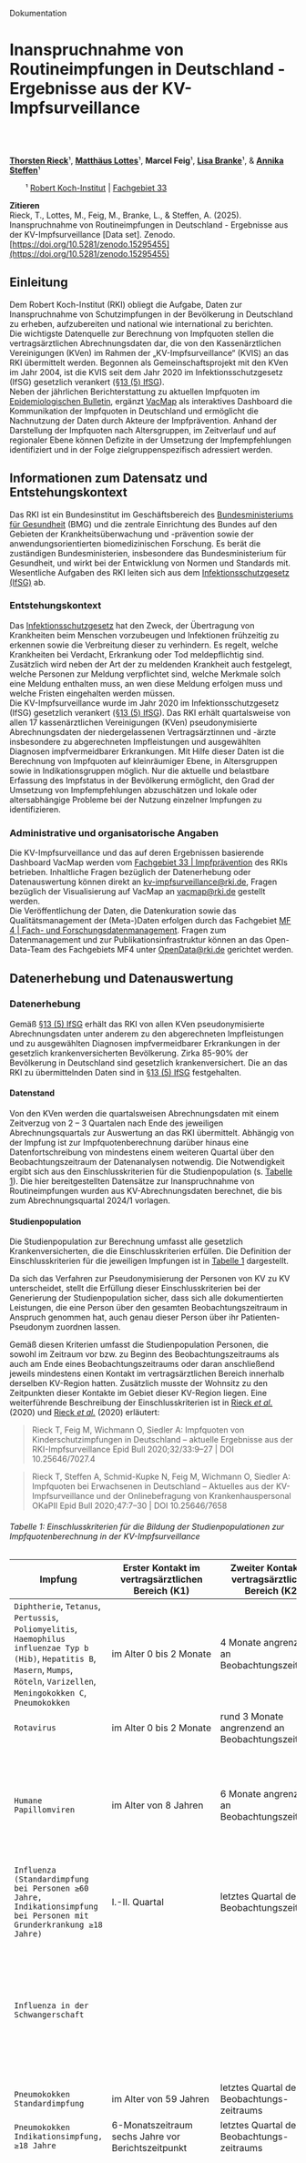 <!-- HEADER_START: {"lang": "de"} -->


Dokumentation
# Inanspruchnahme von Routineimpfungen in Deutschland - Ergebnisse aus der KV-Impfsurveillance

<br> 
<br> 

[**Thorsten Rieck**](https://orcid.org/0000-0002-8799-8744)&sup1;, [**Matthäus Lottes**](https://orcid.org/0000-0003-3467-7645)&sup1;, **Marcel Feig**&sup1;, [**Lisa Branke**](https://orcid.org/0009-0002-7636-0400)&sup1;, & [**Annika Steffen**](https://orcid.org/0000-0003-4072-9245)&sup1;



&emsp;&emsp;&sup1; [Robert Koch-Institut](https://www.rki.de/) | [Fachgebiet 33](https://www.rki.de/DE/Institut/Organisation/Abteilungen/Abteilung-3/FG33/fg33-impfpraevention-stiko-node.html)

**Zitieren**  
Rieck, T., Lottes, M., Feig, M., Branke, L., & Steffen, A. (2025). Inanspruchnahme von Routineimpfungen in Deutschland - Ergebnisse aus der KV-Impfsurveillance [Data set]. Zenodo. [https://doi.org/10.5281/zenodo.15295455](https://doi.org/10.5281/zenodo.15295455)



<!-- HEADER_END -->



## Einleitung

Dem Robert Koch-Institut (RKI) obliegt die Aufgabe, Daten zur Inanspruchnahme von Schutzimpfungen in der Bevölkerung in Deutschland zu erheben, aufzubereiten und national wie international zu berichten.  
Die wichtigste Datenquelle zur Berechnung von Impfquoten stellen die vertragsärztlichen Abrechnungsdaten dar, die von den Kassenärztlichen Vereinigungen (KVen) im Rahmen der „KV-Impfsurveillance“ (KVIS) an das RKI übermittelt werden. Begonnen als Gemeinschaftsprojekt mit den KVen im Jahr 2004, ist die KVIS seit dem Jahr 2020 im Infektionsschutzgesetz (IfSG) gesetzlich verankert ([§13 (5) IfSG](https://www.gesetze-im-internet.de/ifsg/__13.html)).  
Neben der jährlichen Berichterstattung zu aktuellen Impfquoten im [Epidemiologischen Bulletin](https://edoc.rki.de/handle/176904/45), ergänzt [VacMap](https://www.rki.de/vacmap) als interaktives Dashboard die Kommunikation der Impfquoten in Deutschland und ermöglicht die Nachnutzung der Daten durch Akteure der Impfprävention. Anhand der Darstellung der Impfquoten nach Altersgruppen, im Zeitverlauf und auf regionaler Ebene können Defizite in der Umsetzung der Impfempfehlungen identifiziert und in der Folge zielgruppenspezifisch adressiert werden.

## Informationen zum Datensatz und Entstehungskontext

Das RKI ist ein Bundesinstitut im Geschäftsbereich des [Bundesministeriums für Gesundheit](https://www.bundesgesundheitsministerium.de/) (BMG) und die zentrale Einrichtung des Bundes auf den Gebieten der Krankheitsüberwachung und -prävention sowie der anwendungsorientierten biomedizinischen Forschung. Es berät die zuständigen Bundesministerien, insbesondere das Bundesministerium für Gesundheit, und wirkt bei der Entwicklung von Normen und Standards mit. Wesentliche Aufgaben des RKI leiten sich aus dem [Infektionsschutzgesetz (IfSG)](https://www.gesetze-im-internet.de/ifsg/index.html) ab.

### Entstehungskontext

Das [Infektionsschutzgesetz](https://www.gesetze-im-internet.de/ifsg/index.html) hat den Zweck, der Übertragung von Krankheiten beim Menschen vorzubeugen und Infektionen frühzeitig zu erkennen sowie die Verbreitung dieser zu verhindern. Es regelt, welche Krankheiten bei Verdacht, Erkrankung oder Tod meldepflichtig sind. Zusätzlich wird neben der Art der zu meldenden Krankheit auch festgelegt, welche Personen zur Meldung verpflichtet sind, welche Merkmale solch eine Meldung enthalten muss, an wen diese Meldung erfolgen muss und welche Fristen eingehalten werden müssen.  
Die KV-Impfsurveillance wurde im Jahr 2020 im Infektionsschutzgesetz (IfSG) gesetzlich verankert ([§13 (5) IfSG](https://www.gesetze-im-internet.de/ifsg/__13.html)). Das RKI erhält quartalsweise von allen 17 kassenärztlichen Vereinigungen (KVen) pseudonymisierte Abrechnungsdaten der niedergelassenen Vertragsärztinnen und -ärzte insbesondere zu abgerechneten Impfleistungen und ausgewählten Diagnosen impfvermeidbarer Erkrankungen. Mit Hilfe dieser Daten ist die Berechnung von Impfquoten auf kleinräumiger Ebene, in Altersgruppen sowie in Indikationsgruppen möglich. Nur die aktuelle und belastbare Erfassung des Impfstatus in der Bevölkerung ermöglicht, den Grad der Umsetzung von Impfempfehlungen abzuschätzen und lokale oder altersabhängige Probleme bei der Nutzung einzelner Impfungen zu identifizieren.

### Administrative und organisatorische Angaben

Die KV-Impfsurveillance und das auf deren Ergebnissen basierende Dashboard VacMap werden vom [Fachgebiet 33 | Impfprävention](https://www.rki.de/DE/Institut/Organisation/Abteilungen/Abteilung-3/FG33/fg33-impfpraevention-stiko-node.html) des RKIs betrieben. Inhaltliche Fragen bezüglich der Datenerhebung oder Datenauswertung können direkt an kv-impfsurveillance@rki.de, Fragen bezüglich der Visualisierung auf VacMap an vacmap@rki.de gestellt werden.  
Die Veröffentlichung der Daten, die Datenkuration sowie das Qualitätsmanagement der (Meta-)Daten erfolgen durch das Fachgebiet [MF 4 | Fach- und Forschungsdatenmanagement](https://www.rki.de/DE/Institut/Organisation/Abteilungen/MFI/MF4/mf4-fach-und-forschungsdatenmanagement-node.html). Fragen zum Datenmanagement und zur Publikationsinfrastruktur können an das Open-Data-Team des Fachgebiets MF4 unter <OpenData@rki.de> gerichtet werden.


## Datenerhebung und Datenauswertung

### Datenerhebung

Gemäß [§13 (5) IfSG](https://www.gesetze-im-internet.de/ifsg/__13.html) erhält das RKI von allen KVen pseudonymisierte Abrechnungsdaten unter anderem zu den abgerechneten Impfleistungen und zu ausgewählten Diagnosen impfvermeidbarer Erkrankungen in der gesetzlich krankenversicherten Bevölkerung. Zirka 85-90% der Bevölkerung in Deutschland sind gesetzlich krankenversichert. Die an das RKI zu übermittelnden Daten sind in [§13 (5) IfSG](https://www.gesetze-im-internet.de/ifsg/__13.html) festgehalten.

#### Datenstand

Von den KVen werden die quartalsweisen Abrechnungsdaten mit einem Zeitverzug von 2 – 3 Quartalen nach Ende des jeweiligen Abrechnungsquartals zur Auswertung an das RKI übermittelt. Abhängig von der Impfung ist zur Impfquotenberechnung darüber hinaus eine Datenfortschreibung von mindestens einem weiteren Quartal über den Beobachtungszeitraum der Datenanalysen notwendig. Die Notwendigkeit ergibt sich aus den Einschlusskriterien für die Studienpopulation (s. [Tabelle 1](#tabelle-1-einschlusskriterien-für-die-bildung-der-studienpopulationen-zur-impfquotenberechnung-in-der-kv-impfsurveillance)). Die hier bereitgestellten Datensätze zur Inanspruchnahme von Routineimpfungen wurden aus KV-Abrechnungsdaten berechnet, die bis zum Abrechnungsquartal 2024/1 vorlagen.

#### Studienpopulation

Die Studienpopulation zur Berechnung umfasst alle gesetzlich Krankenversicherten, die die Einschlusskriterien erfüllen. Die Definition der Einschlusskriterien für die jeweiligen Impfungen ist in [Tabelle 1](#tabelle-1-einschlusskriterien-für-die-bildung-der-studienpopulationen-zur-impfquotenberechnung-in-der-kv-impfsurveillance) dargestellt.


Da sich das Verfahren zur Pseudonymisierung der Personen von KV zu KV unterscheidet, stellt die Erfüllung dieser Einschlusskriterien bei der Generierung der Studienpopulation sicher, dass sich alle dokumentierten Leistungen, die eine Person über den gesamten Beobachtungszeitraum in Anspruch genommen hat, auch genau dieser Person über ihr Patienten-Pseudonym zuordnen lassen.

Gemäß diesen Kriterien umfasst die Studienpopulation Personen, die sowohl im Zeitraum vor bzw. zu Beginn des Beobachtungszeitraums als auch am Ende eines Beobachtungszeitraums oder daran anschließend jeweils mindestens einen Kontakt im vertragsärztlichen Bereich innerhalb derselben KV-Region hatten. Zusätzlich musste der Wohnsitz zu den Zeitpunkten dieser Kontakte im Gebiet dieser KV-Region liegen. Eine weiterführende Beschreibung der Einschlusskriterien ist in [Rieck *et al.*]( https://doi.org/10.25646/7027.4) (2020) und [Rieck *et al.*](https://doi.org/10.25646/7658) (2020) erläutert:

> Rieck T, Feig M, Wichmann O, Siedler A: Impfquoten von Kinderschutzimpfungen in Deutschland – aktuelle Ergebnisse aus der RKI-Impfsurveillance Epid Bull 2020;32/33:9–27 | DOI 10.25646/7027.4  
  
> Rieck T, Steffen A, Schmid-Kupke N, Feig M, Wichmann O, Siedler A: Impfquoten bei Erwachsenen in Deutschland – Aktuelles aus der KV-Impfsurveillance und der Onlinebefragung von Krankenhauspersonal OKaPII Epid Bull 2020;47:7–30 | DOI 10.25646/7658



###### Tabelle 1: Einschlusskriterien für die Bildung der Studienpopulationen zur Impfquotenberechnung in der KV-Impfsurveillance

| Impfung | Erster Kontakt im vertragsärztlichen Bereich (K1) | Zweiter Kontakt im vertragsärztlichen Bereich (K2) | Zeitfenster für Einschluss in die Studienpopulation (Beispiele)\* |
| ------- | ---------------------------------------------------- | -------------------------------------------------- | ----------------------------------------------------------------- |
| `Diphtherie`, `Tetanus`, `Pertussis`, `Poliomyelitis`, `Haemophilus influenzae Typ b (Hib)`, `Hepatitis B`, `Masern`, `Mumps`, `Röteln`, `Varizellen`, `Meningokokken C`, `Pneumokokken` | im Alter 0 bis 2 Monate | 4 Monate angrenzend an Beobachtungszeitraum | *Berichtsalter 24 Monate:* <br> K1: Alter 0 bis 2 Monate <br>K2: Alter 24 bis 27 Monate<br><br>*Berichtsalter 36 Monate:*<br>K1: Alter 0 bis 2 Monate<br>K2: Alter 36 bis 39 Monate| 
| `Rotavirus` | im Alter 0 bis 2 Monate | rund 3 Monate angrenzend an Beobachtungszeitraum | *Berichtsalter 32 Wochen:* <br> K1: Alter 0 bis 2 Monate <br>K2: Alter 7 bis 9 Monate|   
| `Humane Papillomviren` | im Alter von 8 Jahren | 6 Monate angrenzend an Beobachtungszeitraum | *Bis Berichtszeitpunkt Dezember 2022 gilt:*<br>K1: im Alter von 8 Jahren<br>K2: Januar bis Juni 2023<br><br>*Für Berichtszeitpunkt Dezember 2023 gilt vorläufig:*<br>K1: im Alter von 8 Jahren<br>K2: Januar bis März 2024|
| `Influenza (Standardimpfung bei Personen ≥60 Jahre, Indikationsimpfung bei Personen mit Grunderkrankung ≥18 Jahre)` | I.-II. Quartal | letztes Quartal des Beobachtungszeitraums | *Berichtssaison 2023/2024:*<br>K1: Jan-Jun 2023<br>K2: Jan-März 2024 |   
| `Influenza in der Schwangerschaft` |  |  | *Definition Schwangerschaft in der Influenzasaison (III. Quartal bis I. Quartal des Folgejahres):* <br>mindestens 2 aufeinanderfolgende Quartale, in denen die Gebührenordnungsposition für die ärztliche Betreuung in der Schwangerschaft abgerechnet wurde (01770). |   
| `Pneumokokken Standardimpfung` | im Alter von 59 Jahren | letztes Quartal des Beobachtungs-zeitraums | *Berichtszeitpunkt I/2024:* <br>K1: 59 Jahre <br>K2: Jan-März 2024 |   
| `Pneumokokken Indikationsimpfung, ≥18 Jahre` | 6-Monatszeitraum sechs Jahre vor Berichtszeitpunkt | letztes Quartal des Beobachtungs-zeitraums | *Berichtszeitpunkt I/2024:* <br>K1: Jan-Jun 2018 <br>K2: Jan-März 2024 |   
| `Pertussis in der Schwangerschaft` |  |  | *Definition einer Schwangerenkohorte:* <br>Abrechnung der Gebührenordnungsposition für die ärztliche Betreuung in der Schwangerschaft (01770) in drei oder vier aufeinanderfolgenden Quartalen. Zur Abgrenzung gegenüber weiteren Schwangerschaften musste jeweils vor der Schwangerschaftsbetreuung von drei oder vier Quartalen sowie im Anschluss mindestens ein Quartal ohne Abrechnung der entsprechenden Gebührenordnungsposition vorliegen. Die Zuordnung der Schwangerschaft zu einem Kalenderjahr erfolgte auf Basis des ersten Schwangerschaftsquartals |   
| `FSME` | 1-Jahreszeitraum vor Beobachtungszeitraum | 6 Monate angrenzend an Beobachtungszeitraum | *Berichtszeitpunkt Dezember 2022:* <br>K1: Jan-Dez 2017 <br>K2: Jan-Jun 2023 |   
| `Herpes zoster (Standardimpfung bei Personen ≥60 Jahre, Indikationsimpfung bei Personen mit Grunderkrankung ≥50 Jahre)` | 1-Jahreszeitraum vor Beobachtungszeitraum | letztes Quartal des Beobachtungszeitraums | *Berichtszeitpunkt I/2024:* <br>K1: Jan-Dez 2018 <br>K2: Jan-März 2024  |   
| `COVID-19 (Standardimpfung bei Personen ≥60 Jahre, Indikationsimpfung bei Personen mit Grunderkrankung ≥18 Jahre)` | I.-II. Quartal | letztes Quartal des Beobachtungszeitraums | *Berichtssaison 2023/2024:*<br>K1: Jan-Jun 2023<br>K2: Jan-März 2024 |   

\* Zeitfenster der dokumentierten Kontakte im vertragsärztlichen Bereich, die vor bzw. zum Beginn des Beobachtungszeitraums liegen und sich an den Beobachtungszeitraum anschließen.

### Datenauswertung

#### Impfstatus

Abhängig von der Impfung wird der Impfstatus zu bestimmten Alterszeitpunkten (Berichtsalter) ermittelt. Die Definition des Impfstatus im Rahmen der KV-Impfsurveillance ist für die einzelnen Impfungen in [Tabelle 2](#tabelle-2-definition-des-impfstatus) dargestellt.  
Neben der Inanspruchnahme der Routineimpfungen zu unterschiedlichen Alterszeitpunkten werden auch wichtige internationale Indikatoren zur Bewertung der Qualität des Routine-Impfsystems, wie die dreimalige Impfung gegen Diphtherie, Tetanus und Pertussis (DTP3) zum Alterszeitpunkt 15 Monate, dargestellt (Impfstatus: „3. Dosis“). Ein weiterer internationaler Indikator zur Bewertung der Qualität eines Impfsystems stellt die Höhe der DTP-„Abbruchquote“ dar, d. h. der Anteil der Kinder, der zwar die DTP-Impfung begonnen hatte, jedoch bis zum Alter von 15 Monaten keine 3. Impfstoffdosis bekam. Daher wird zusätzlich zur Impfquote DTP3 auch die Impfquote für mindestens 1 Impfung (DTP1) bei Kindern im Alter von 15 Monaten dargestellt (Impfstatus: 1. Dosis). Auch die Polioimpfquote von mindestens 95% für 3 Impfstoffdosen (POL3) im Alter von 15 Monaten wird berechnet, da sie einen wichtigen internationalen Indikator im Rahmen der Überwachung der erreichten Poliofreiheit darstellt (Impfstatus: „3. Dosis“).

###### Tabelle 2: Definition des Impfstatus

| Impfung                                                                                                      | Impfstatus  | Definition des Impfstatus                                                                                                                                                                                                                                                                                            |
| ------------------------------------------------------------------------------------------------------------ | ----------- | -------------------------------------------------------------------------------------------------------------------------------------------------------------------------------------------------------------------------------------------------------------------------------------------------------------------- |
| Diphtherie, Tetanus, Pertussis, Haemophilus influenzae Typ b (Hib), Hepatitis B, Poliomyelitis, Pneumokokken (Kinderimpfung) | vollständig | 4 Impfstoffdosen gelten als vollständig; 3 Impfstoffdosen gelten als vollständig, sofern der Abstand zwischen Dosis 1 und 2 mind. 8 Wochen beträgt und der Abstand zwischen Dosis 2 und 3 mind. 6 Monate (2+1-Schema)                                                                                                |
| Rotavirus                                                                                                    | vollständig | 3 Impfstoffdosen gelten als vollständig; 2 Impfstoffdosen gelten als vollständig, sofern i) die Abrechnungsziffer für die 2. Dosis eine beendete Impfserie kodiert oder ii) genau 2 Dosen geimpft wurden und die Abrechnungsziffer der 2. Dosis nicht kodiert, ob die Impfserie beendet oder nicht beendet wurde.\* |
| Diphtherie, Tetanus, Pertussis, Poliomyelitis                                                                | 3\. Dosis   | 3 oder mehr Impfstoffdosen gelten als 3. Dosis                                                                                                                                                                                                                                                                       |
| Masern, Mumps, Röteln, Varizellen                                                                            | 2\. Dosis   | 2 oder mehr Impfstoffdosen gelten als 2. Dosis                                                                                                                                                                                                                                                                       |
| Diphtherie, Tetanus, Pertussis, Masern, Mumps, Röteln, Varizellen                                            | 1\. Dosis   | 1 oder mehr Impfstoffdosen gelten als 1. Dosis                                                                                                                                                                                                                                                                       |
| Meningokokken C                                                                                              | 1 Dosis     | 1 oder mehr Impfstoffdosen gelten als 1 Dosis                                                                                                                                                                                                                                                                        |
| Humane Papillomviren                                                                                         | 1\. Dosis   | 1 oder mehr Impfstoffdosen gelten als 1. Dosis.                                                                                                                                                                                                                                                                      |
| Humane Papillomviren                                                                                         | vollständig | 3 Impfstoffdosen gelten als vollständig; 2 Impfstoffdosen gelten als vollständig, sofern die Impfung im Alter von 9-14 Jahren erfolgt ist und der Abstand zwischen Dosis 1 und 2 mind. 5 Monate beträgt                                                                                                              |
| Influenza                                                                                                    | 1 Dosis     | 1 oder mehr Impfstoffdosen gelten als 1 Dosis                                                                                                                                                                                                                                                                        |
| Pneumokokken (Standardimpfung bei Erwachsenen)                                                                                                | 1 Dosis     | 1 oder mehr Impfstoffdosen ab einem Alter von 60 Jahren gelten als 1 Dosis                                                                                                                                                                                                                                                                        |
| Pneumokokken (Indikationsimpfung bei rel. Grunderkrankung)                                                                                                | 1 Dosis     | 1 oder mehr Impfstoffdosen  innerhalb der vergangenen 6 Jahre                                                                                                                                                                                                                                                                        |
| Pertussis in der Schwangerschaft                                                                                                                                | 1 Dosis     | 1 oder mehr Impfstoffdosen gelten als 1 Dosis                                                                                                                                                                                                                                                                        |
| FSME                                                                             | vollständig     | Grundimmunisiert und ggf. zeitgerechte Auffrischimpfung**                                                                                                                                                                                                                                                                       |
Herpes zoster                                                                             | 1. Dosis     | 1 oder mehr Impfstoffdosen verabreicht ab 1.1.2019 gelten als 1. Dosis                                                                                                                                                                                                                                                                        |
| Herpes zoster                                                                             | 2. Dosis     | 2 oder mehr Impfstoffdosen verabreicht ab 1.1.2019 gelten als 2. Dosis |
| COVID-19                                                                                                    | 1 Dosis     | 1 oder mehr Impfstoffdosen gelten als 1 Dosis                                                                                  

\*zu Rotavirus: weitere Erklärung in Rieck *et al.* (2020)

> Rieck T, Feig M, Wichmann O, Siedler A: Impfquoten von Kinderschutzimpfungen in Deutschland – aktuelle Ergebnisse aus der RKI-Impfsurveillance Epid Bull 2020;32/33:9–27 | DOI 10.25646/7027.4

>Rieck T, Steffen A, Schmid-Kupke N, Feig M, Wichmann O, Siedler A: Impfquoten bei Erwachsenen in Deutschland – Aktuelles aus der KV-Impfsurveillance und der Onlinebefragung von Krankenhauspersonal OKaPII Epid Bull 2020;47:7–30 | DOI 10.25646/7658

\*zu FSME: weitere Erklärung in Rieck *et al.* (2020)



>Rieck T, Steffen A, Schmid-Kupke N, Feig M, Wichmann O, Siedler A: Impfquoten bei Erwachsenen in Deutschland – Aktuelles aus der KV-Impfsurveillance und der Onlinebefragung von Krankenhauspersonal OKaPII Epid Bull 2020;47:7–30 | DOI 10.25646/7658

#### Berechnung der Impfquoten

Die zugrundeliegenden Datensätze enthalten auf 5 Nachkommastellen gerundete Impfquoten in Prozent für die jeweils kleinste mögliche Einheit: pro Geburtsjahr/Kalenderjahr/Saison, Altersgruppe, Impfstatus und Landkreis (\`Impfquote\`). Der Datensatz mit den Impfungen gegen HPV ist zusätzlich nach Geschlecht stratifiziert. Berechnet wurden diese auf Grundlage der in  [Tabelle 1](#tabelle-1-einschlusskriterien-für-die-bildung-der-studienpopulationen-zur-impfquotenberechnung-in-der-kv-impfsurveillance) dargestellten Kohorten. Für die Pneumokokken-Standardimpfung werden nur jene 5-Jahres-Altersgruppen dargestellt, für die alle Einzelaltersjahre vollständig abgebildet werden können. Da die längsschnittliche Betrachtung von Personen ab dem Jahr 2008 möglich war, konnten bis einschließlich 1. Abrechnungsquartal 2024 die Daten bis zur Altersgruppe 70-74 Jahre ausgewertet und dargestellt werden. Zur Berechnung der Impfquoten für höhere Regionalebenen ist eine Bevölkerungsgewichtung (\`Bevoelkerung\_Gewicht\`) zu nutzen. Die Bevölkerungszahl zur Gewichtung ist die Größe der Bevölkerung des jeweiligen Stratums (Statisches Bundesamt). Die Formel zur Berechnung der bevölkerungsgewichteten Impfquote lautet:

$Impfquote_{gewichtet} = \sum(Bevoelkerung_{Gewicht} * Impfquote) / \sum(Bevoelkerung_{Gewicht})$



## Aufbau und Inhalt der Datensätze

Die Datensätze enthalten die berechneten Impfquoten aus den gemäß [§13 (5) IfSG](https://www.gesetze-im-internet.de/ifsg/__13.html) im Rahmen der KV-Impfsurveillance an das RKI übermittelten Daten.

In den Datensätzen enthalten sind:

  - aktuelle Impfquoten für empfohlene Impfungen im Säuglings-, Kindes-, Jugend- und Erwachsenenalter (siehe [Tabelle 2](#tabelle-2-definition-des-impfstatus))
  - Datensatzdokumentation in deutscher Sprache
  - Metadaten zur Datenpublikation
  - Lizenzdatei mit der Nutzungslizenz des Datensatzes

Zentrales Datum der Datensätze sind die aktuellen Impfquoten auf Basis der Daten der KV-Impfsurveillance.

> [KVIS_Impfquoten_Kinder.tsv](https://github.com/robert-koch-institut/Inanspruchnahme_von_Routineimpfungen_in_Deutschland-Ergebnisse_aus_der_KV-Impfsurveillance/blob/main/KVIS_Impfquoten_Kinder.tsv)    
> [KVIS_Impfquoten_Kinder.xlsx](https://github.com/robert-koch-institut/Inanspruchnahme_von_Routineimpfungen_in_Deutschland-Ergebnisse_aus_der_KV-Impfsurveillance/blob/main/KVIS_Impfquoten_Kinder.xlsx)    
    
> [KVIS_Impfquoten_HPV.tsv](https://github.com/robert-koch-institut/Inanspruchnahme_von_Routineimpfungen_in_Deutschland-Ergebnisse_aus_der_KV-Impfsurveillance/blob/main/KVIS_Impfquoten_HPV.tsv)    
> [KVIS_Impfquoten_HPV.xlsx](https://github.com/robert-koch-institut/Inanspruchnahme_von_Routineimpfungen_in_Deutschland-Ergebnisse_aus_der_KV-Impfsurveillance/blob/main/KVIS_Impfquoten_HPV.xlsx)    

> [KVIS_Impfquoten_Erwachsene.tsv](https://github.com/robert-koch-institut/Inanspruchnahme_von_Routineimpfungen_in_Deutschland-Ergebnisse_aus_der_KV-Impfsurveillance/blob/main/KVIS_Impfquoten_Erwachsene.tsv)    
> [KVIS_Impfquoten_Erwachsene.xlsx](https://github.com/robert-koch-institut/Inanspruchnahme_von_Routineimpfungen_in_Deutschland-Ergebnisse_aus_der_KV-Impfsurveillance/blob/main/KVIS_Impfquoten_Erwachsene.xlsx)  

Die Fortschreibung der Daten erfolgt in der Regel jährlich.

### Variablen und Variablenausprägungen

Die Impfquoten werden nach verschiedenen Eigenschaften differenziert und ermöglichen einen breiten Überblick über den Impfstatus der Bevölkerung und dessen zeitliche Veränderungen. Folgende Eigenschaften werden charakterisiert:

  - Zeitlicher Verlauf

  - Geografische Zuordnung

  - Personengruppe

#### Variablen und Variablenausprägungen

<!-- DATA_SCHEMA_SPECIFICATION_START: {"id": "KVIS_Impfquoten_Kinder", "lang": "de"} -->

Die Datei [KVIS_Impfquoten_Kinder.tsv](https://github.com/robert-koch-institut/Inanspruchnahme_von_Routineimpfungen_in_Deutschland-Ergebnisse_aus_der_KV-Impfsurveillance/blob/main/KVIS_Impfquoten_Kinder.tsv) enthält die in der folgenden Tabelle abgebildeten Variablen und deren Ausprägungen. Ein maschinenlesbares Datenschema ist im [Data Package Standard](https://datapackage.org/) in [tableschema_KVIS_Impfquoten_Kinder.json](https://github.com/robert-koch-institut/Inanspruchnahme_von_Routineimpfungen_in_Deutschland-Ergebnisse_aus_der_KV-Impfsurveillance/blob/main/Metadaten/schemas/tableschema_KVIS_Impfquoten_Kinder.json) hinterlegt:
> [tableschema_KVIS_Impfquoten_Kinder.json](https://github.com/robert-koch-institut/Inanspruchnahme_von_Routineimpfungen_in_Deutschland-Ergebnisse_aus_der_KV-Impfsurveillance/blob/main/Metadaten/schemas/tableschema_KVIS_Impfquoten_Kinder.json)

<!-- DATA_SCHEMA_TABLE_START -->
| Variable                 | Typ     | Ausprägungen                                                                                                                                                  | Beschreibung                                                                                                |
|:-------------------------|:--------|:--------------------------------------------------------------------------------------------------------------------------------------------------------------|:------------------------------------------------------------------------------------------------------------|
| Geburtsjahr              | date    | Format: `YYYY`                                                                                                                                                | Geburtsjahr der Kohorte im ISO 8601 Format                                                                  |
| Impfung                  | string  | Werte: `Diphtherie, Tetanus, Pertussis`, `Diphtherie`, `Tetanus`, `Pertussis`, `Polio`, `Haemophilus influenzae Typ b (Hib)`, `Hepatitis B`, …                | Zielkrankheiten der eingesetzten Impfstoffe                                                                 |
| STIKO_Empfehlung         | string  | Werte: `Standard`, `Indikation Grunderkrankungen`, `Indikation Schwangerschaft`                                                                               | Art der Impfempfehlung                                                                                      |
| Impfstatus               | string  | Werte: `1 Dosis`, `1. Dosis`, `2. Dosis`, `3. Dosis`, `vollständig`                                                                                           | Ausprägung des Impfstatus                                                                                   |
| Altersgruppe             | string  | Werte: `32 Wochen`, `15 Monate`, `24 Monate`, `36 Monate`, `48 Monate`, `60 Monate`, `72 Monate`                                                              | Alter, bis zu dem die Impfung in Anspruch genommen wurde                                                    |
| Bundesland_Name          | string  | Werte: `Baden-Württemberg`, `Bayern`, `Berlin`, `Brandenburg`, `Bremen`, `Hamburg`, `Hessen`, …                                                               | Name des Bundeslandes des zugeordneten Landkreises                                                          |
| Bundesland_short         | string  | Werte: `BB`, `BE`, `BW`, `BY`, `HB`, `HE`, `HH`, …                                                                                                            | Codes des Bundeslandes des zugeordneten Landkreises                                                         |
| KV_Region_Name           | string  | Werte: `Baden-Württemberg`, `Bayern`, `Berlin`, `Brandenburg`, `Bremen`, `Hamburg`, `Hessen`, …                                                               | Name der KV-Region des zugeordneten Landkreises                                                             |
| KV_Region_short          | string  | Werte: `BB`, `BE`, `BW`, `BY`, `HB`, `HE`, `HH`, …                                                                                                            | Kürzel der KV-Region des zugeordneten Landkreises                                                           |
| Landkreis_Name           | string  | Werte: `LK Ahrweiler`, `LK Aichach-Friedberg`, `LK Alb-Donau-Kreis`, `LK Altenburger Land`, `LK Altenkirchen`, `LK Altmarkkreis Salzwedel`, `LK Altötting`, … | Name des Landkreises                                                                                        |
| Regionalschluessel_Kreis | integer | Werte: `01001`, `01002`, `01003`, `01004`, `01051`, `01053`, `01054`, …                                                                                       | ID des Landkreises nach dem amtlichen Gemeindeschlüssel (AGS)                                               |
| Bevoelkerung_Gewicht     | integer | Werte: `≥1`                                                                                                                                                   | Größe der Bevölkerung im jeweiligen Stratum (siehe [Berechnung der Impfquoten](#Berechnung-der-Impfquoten)) |
| Impfquote                | number  | Werte: `0` - `100`                                                                                                                                            | Anteil der geimpften Personen (siehe [Berechnung der Impfquoten](#Berechnung-der-Impfquoten))               |

<!-- DATA_SCHEMA_TABLE_END -->

<!-- DATA_SCHEMA_SPECIFICATION_END -->


<!-- DATA_SCHEMA_SPECIFICATION_START: {"id": "KVIS_Impfquoten_HPV", "lang": "de"} -->

Die Datei [KVIS_Impfquoten_HPV.tsv](https://github.com/robert-koch-institut/Inanspruchnahme_von_Routineimpfungen_in_Deutschland-Ergebnisse_aus_der_KV-Impfsurveillance/blob/main/KVIS_Impfquoten_HPV.tsv) enthält die in der folgenden Tabelle abgebildeten Variablen und deren Ausprägungen. Ein maschinenlesbares Datenschema ist im [Data Package Standard](https://datapackage.org/) in [tableschema_KVIS_Impfquoten_HPV.json](https://github.com/robert-koch-institut/Inanspruchnahme_von_Routineimpfungen_in_Deutschland-Ergebnisse_aus_der_KV-Impfsurveillance/blob/main/Metadaten/schemas/tableschema_KVIS_Impfquoten_HPV.json) hinterlegt:
> [tableschema_KVIS_Impfquoten_HPV.json](https://github.com/robert-koch-institut/Inanspruchnahme_von_Routineimpfungen_in_Deutschland-Ergebnisse_aus_der_KV-Impfsurveillance/blob/main/Metadaten/schemas/tableschema_KVIS_Impfquoten_HPV.json)

<!-- DATA_SCHEMA_TABLE_START -->
| Variable                 | Typ     | Ausprägungen                                                                                                                                                  | Beschreibung                                                                                                |
|:-------------------------|:--------|:--------------------------------------------------------------------------------------------------------------------------------------------------------------|:------------------------------------------------------------------------------------------------------------|
| Jahr                     | date    | Format: `YYYY`                                                                                                                                                | Kalenderjahr im ISO 8601 Format                                                                             |
| Impfung                  | string  | Werte: `HPV`                                                                                                                                                  | Zielkrankheiten der eingesetzten Impfstoffe                                                                 |
| STIKO_Empfehlung         | string  | Werte: `Standard`, `Indikation Grunderkrankungen`, `Indikation Schwangerschaft`                                                                               | Art der Impfempfehlung                                                                                      |
| Impfstatus               | string  | Werte: `1 Dosis`, `1. Dosis`, `2. Dosis`, `3. Dosis`, `vollständig`                                                                                           | Ausprägung des Impfstatus                                                                                   |
| Geschlecht               | string  | Werte: `männlich`, `weiblich`                                                                                                                                 | Geschlecht der Personengruppe                                                                               |
| Altersgruppe             | integer | Werte: `1` - `18`                                                                                                                                             | Alter, bis zu dem die Impfung in Anspruch genommen wurde                                                    |
| Bundesland_Name          | string  | Werte: `Baden-Württemberg`, `Bayern`, `Berlin`, `Brandenburg`, `Bremen`, `Hamburg`, `Hessen`, …                                                               | Name des Bundeslandes des zugeordneten Landkreises                                                          |
| Bundesland_short         | string  | Werte: `BB`, `BE`, `BW`, `BY`, `HB`, `HE`, `HH`, …                                                                                                            | Codes des Bundeslandes des zugeordneten Landkreises                                                         |
| KV_Region_Name           | string  | Werte: `Baden-Württemberg`, `Bayern`, `Berlin`, `Brandenburg`, `Bremen`, `Hamburg`, `Hessen`, …                                                               | Name der KV-Region des zugeordneten Landkreises                                                             |
| KV_Region_short          | string  | Werte: `BB`, `BE`, `BW`, `BY`, `HB`, `HE`, `HH`, …                                                                                                            | Kürzel der KV-Region des zugeordneten Landkreises                                                           |
| Landkreis_Name           | string  | Werte: `LK Ahrweiler`, `LK Aichach-Friedberg`, `LK Alb-Donau-Kreis`, `LK Altenburger Land`, `LK Altenkirchen`, `LK Altmarkkreis Salzwedel`, `LK Altötting`, … | Name des Landkreises                                                                                        |
| Regionalschluessel_Kreis | integer | Werte: `01001`, `01002`, `01003`, `01004`, `01051`, `01053`, `01054`, …                                                                                       | ID des Landkreises nach dem amtlichen Gemeindeschlüssel (AGS)                                               |
| Bevoelkerung_Gewicht     | integer | Werte: `≥1`                                                                                                                                                   | Größe der Bevölkerung im jeweiligen Stratum (siehe [Berechnung der Impfquoten](#Berechnung-der-Impfquoten)) |
| Impfquote                | number  | Werte: `0` - `100`                                                                                                                                            | Anteil der geimpften Personen (siehe [Berechnung der Impfquoten](#Berechnung-der-Impfquoten))               |

<!-- DATA_SCHEMA_TABLE_END -->

<!-- DATA_SCHEMA_SPECIFICATION_END -->



<!-- DATA_SCHEMA_SPECIFICATION_START: {"id": "KVIS_Impfquoten_Erwachsene", "lang": "de"} -->

Die Datei [KVIS_Impfquoten_Erwachsene.tsv](https://github.com/robert-koch-institut/Inanspruchnahme_von_Routineimpfungen_in_Deutschland-Ergebnisse_aus_der_KV-Impfsurveillance/blob/main/KVIS_Impfquoten_Erwachsene.tsv) enthält die in der folgenden Tabelle abgebildeten Variablen und deren Ausprägungen. Ein maschinenlesbares Datenschema ist im [Data Package Standard](https://datapackage.org/) in [tableschema_KVIS_Impfquoten_Erwachsene.json](https://github.com/robert-koch-institut/Inanspruchnahme_von_Routineimpfungen_in_Deutschland-Ergebnisse_aus_der_KV-Impfsurveillance/blob/main/Metadaten/schemas/tableschema_KVIS_Impfquoten_Erwachsene.json) hinterlegt:
> [tableschema_KVIS_Impfquoten_Erwachsene.json](https://github.com/robert-koch-institut/Inanspruchnahme_von_Routineimpfungen_in_Deutschland-Ergebnisse_aus_der_KV-Impfsurveillance/blob/main/Metadaten/schemas/tableschema_KVIS_Impfquoten_Erwachsene.json)

<!-- DATA_SCHEMA_TABLE_START -->
| Variable                 | Typ     | Ausprägungen                                                                                                                                                                          | Beschreibung                                                                                                                                                                                                                   |
|:-------------------------|:--------|:--------------------------------------------------------------------------------------------------------------------------------------------------------------------------------------|:-------------------------------------------------------------------------------------------------------------------------------------------------------------------------------------------------------------------------------|
| Berichtszeitpunkt        | string  | Beispiele: `2023/24`, `2022`, `I/2024`                                                                                                                                                | Je nach Impfung und Zielgruppe ist der Berichtszeitpunkt entweder die Saison (z.B. `2023/24`), das Jahr des Schwangerschaftsbeginns (z.B. `2022`) oder das letzte Quartal des Beobachtungszeitraums (z.B.`I/2024`).            |
| Impfung                  | string  | Werte: `Influenza`, `Pneumokokken`, `Pertussis`, `FSME`, `Herpes zoster`, `COVID-19`                                                                                                  | Zielkrankheiten der eingesetzten Impfstoffe                                                                                                                                                                                    |
| Zielgruppe               | string  | Werte: `Schwangere`, `Personen ab 60 Jahren`, `Personen mit Grunderkrankung`, `Personen, die in FSME-Risikogebieten wohnen`                                                           | Art der Impfempfehlung                                                                                                                                                                                                         |
| Impfstatus               | string  | Werte: `1 Dosis`, `1. Dosis`, `2. Dosis`, `vollständig`                                                                                                                               | Ausprägung des Impfstatus                                                                                                                                                                                                      |
| Altersgruppe             | string  | Werte: `Gesamt`, `1-4`, `5-9`, `10-14`, `15-17`, `18-29`, `30-39`, …                                                                                                                  | Alter zum Berichtszeitpunkt in verschiedenen Gruppen (Gesamtwert über alle Altersgruppen; 5-Jahresaltersgruppen bei Schwangeren und der Pneumokokken-Standardimpfung, 10-Jahresaltersgruppen bei anderen Erwachsenenimpfungen) |
| Bundesland_Name          | string  | Werte: `Baden-Württemberg`, `Bayern`, `Berlin`, `Brandenburg`, `Bremen`, `Hamburg`, `Hessen`, …                                                                                       | Name des Bundeslandes des zugeordneten Landkreises                                                                                                                                                                             |
| Bundesland_short         | string  | Werte: `BB`, `BE`, `BW`, `BY`, `HB`, `HE`, `HH`, …                                                                                                                                    | Codes des Bundeslandes des zugeordneten Landkreises                                                                                                                                                                            |
| KV_Region_Name           | string  | Werte: `Baden-Württemberg`, `Bayern`, `Berlin`, `Brandenburg`, `Bremen`, `Hamburg`, `Hessen`, …                                                                                       | Name der KV-Region des zugeordneten Landkreises                                                                                                                                                                                |
| KV_Region_short          | string  | Werte: `BB`, `BE`, `BW`, `BY`, `HB`, `HE`, `HH`, …                                                                                                                                    | Kürzel der KV-Region des zugeordneten Landkreises                                                                                                                                                                              |
| Landkreis_Name           | string  | Werte: `LK Ahrweiler`, `LK Aichach-Friedberg`, `LK Alb-Donau-Kreis`, `LK Altenburger Land`, `LK Altenkirchen`, `LK Altmarkkreis Salzwedel`, `LK Altötting`, …<br>Fehlende Werte: `NA` | Name des Landkreises                                                                                                                                                                                                           |
| Regionalschluessel_Kreis | integer | Werte: `01001`, `01002`, `01003`, `01004`, `01051`, `01053`, `01054`, …<br>Fehlende Werte: `NA`                                                                                       | ID des Landkreises nach dem amtlichen Gemeindeschlüssel (AGS)                                                                                                                                                                  |
| Bevoelkerung_Gewicht     | number  | Werte: `≥1`<br>Fehlende Werte: `NA`                                                                                                                                                   | Größe der Bevölkerung im jeweiligen Stratum (siehe [Berechnung der Impfquoten](#Berechnung-der-Impfquoten))                                                                                                                    |
| Impfquote                | number  | Werte: `0` - `100`<br>Fehlende Werte: `NA`                                                                                                                                            | Anteil der geimpften Personen (siehe [Berechnung der Impfquoten](#Berechnung-der-Impfquoten))                                                                                                                                  |

<!-- DATA_SCHEMA_TABLE_END -->

<!-- DATA_SCHEMA_SPECIFICATION_END -->

### Formatierung

Die Daten sind im Datensatz als .xlsx-Datei und Tab-separierte .tsv-Datei enthalten. Der verwendete Zeichensatz der .tsv-Datei ist UTF-8.

<!-- FOOTER_START: {"lang": "de"} -->



### Metadaten  

Zur Erhöhung der Auffindbarkeit sind die bereitgestellten Daten mit Metadaten beschrieben. Über GitHub Actions werden Metadaten an die entsprechenden Plattformen verteilt. Für jede Plattform existiert eine spezifische Metadatendatei, diese sind im Metadatenordner hinterlegt:  

> [Metadaten/](https://github.com/robert-koch-institut/Inanspruchnahme_von_Routineimpfungen_in_Deutschland-Ergebnisse_aus_der_KV-Impfsurveillance/tree/main/Metadaten/) 

Versionierung und DOI-Vergabe erfolgt über [Zenodo.org](https://zenodo.org). Die für den Import in Zenodo bereitgestellten Metadaten sind in der [zenodo.json](https://github.com/robert-koch-institut/Inanspruchnahme_von_Routineimpfungen_in_Deutschland-Ergebnisse_aus_der_KV-Impfsurveillance/blob/main/Metadaten/zenodo.json) hinterlegt. Die Dokumentation der einzelnen Metadatenvariablen ist unter https://developers.zenodo.org/#representation nachlesbar.
 
> [Metadaten/zenodo.json](https://github.com/robert-koch-institut/Inanspruchnahme_von_Routineimpfungen_in_Deutschland-Ergebnisse_aus_der_KV-Impfsurveillance/blob/main/Metadaten/zenodo.json)  

In der zenodo.json ist neben dem Publikationsdatum (`"publication_date"`) auch der Datenstand in folgendem Format enthalten (Beispiel):  

```
  "dates": [
    {
      "start": "2023-09-11T15:00:21+02:00",
      "end": "2023-09-11T15:00:21+02:00",
      "type": "Collected",
      "description": "Date when the Dataset was created"
    }
  ],
```    


Zusätzlich beschreiben wir tabellarische Daten mithilfe des [Data Package Standards](https://datapackage.org/).
Ein Data Package ist eine strukturierte Sammlung von Daten und zugehörigen Metadaten, die den Austausch und die Wiederverwendung von Daten erleichtert. Es besteht aus einer datapackage.json-Datei, die zentrale Informationen wie die enthaltenen Ressourcen, ihre Formate und Schema-Definitionen beschreibt.

Der Data Package Standard wird von der [Open Knowledge Foundation](https://okfn.org/) bereitgestellt und ist ein offenes Format, das eine einfache, maschinenlesbare Beschreibung von Datensätzen ermöglicht.

Die Liste der in diesem Repository enthaltenen Daten ist in folgender Datei hinterlegt:

> [datapackage.json](https://github.com/robert-koch-institut/Inanspruchnahme_von_Routineimpfungen_in_Deutschland-Ergebnisse_aus_der_KV-Impfsurveillance/tree/main/datapackage.json)

Für tabellarische Daten definieren wir zusätzlich ein [Table Schema](https://datapackage.org/standard/table-schema/), das die Struktur der Tabellen beschreibt, einschließlich Spaltennamen, Datentypen und Validierungsregeln. Diese Schema-Dateien finden sich unter:

> [Metadaten/schemas/](https://github.com/robert-koch-institut/Inanspruchnahme_von_Routineimpfungen_in_Deutschland-Ergebnisse_aus_der_KV-Impfsurveillance/tree/main/Metadaten/schemas) 



## Hinweise zur Nachnutzung der Daten  

Offene Forschungsdaten des RKI werden auf [Zenodo.org](http://Zenodo.org/), [GitHub.com](http://GitHub.com/), [OpenCoDE](https://gitlab.opencode.de) und [Edoc.rki.de](http://Edoc.rki.de/) bereitgestellt:  

- https://zenodo.org/communities/robertkochinstitut  
- https://github.com/robert-koch-institut  
- https://gitlab.opencode.de/robert-koch-institut  
- https://edoc.rki.de/  
 
### Lizenz  

Der Datensatz "Inanspruchnahme von Routineimpfungen in Deutschland - Ergebnisse aus der KV-Impfsurveillance" ist lizenziert unter der [Creative Commons Namensnennung 4.0 International Public License | CC-BY 4.0 International](https://creativecommons.org/licenses/by/4.0/deed.de).  

Die im Datensatz bereitgestellten Daten sind, unter Bedingung der Namensnennung des Robert Koch-Instituts als Quelle, frei verfügbar. Das bedeutet, jede Person hat das Recht die Daten zu verarbeiten und zu verändern, Derivate des Datensatzes zu erstellen und sie für kommerzielle und nicht kommerzielle Zwecke zu nutzen. Weitere Informationen zur Lizenz finden sich in der [LICENSE](https://github.com/robert-koch-institut/Inanspruchnahme_von_Routineimpfungen_in_Deutschland-Ergebnisse_aus_der_KV-Impfsurveillance/blob/main/LICENSE) bzw. [LIZENZ](https://github.com/robert-koch-institut/Inanspruchnahme_von_Routineimpfungen_in_Deutschland-Ergebnisse_aus_der_KV-Impfsurveillance/blob/main/LIZENZ) Datei des Datensatzes.  
<!-- FOOTER_END -->